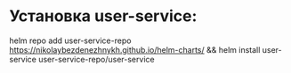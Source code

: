 # Установка user-service:
helm repo add user-service-repo https://nikolaybezdenezhnykh.github.io/helm-charts/ && helm install user-service user-service-repo/user-service